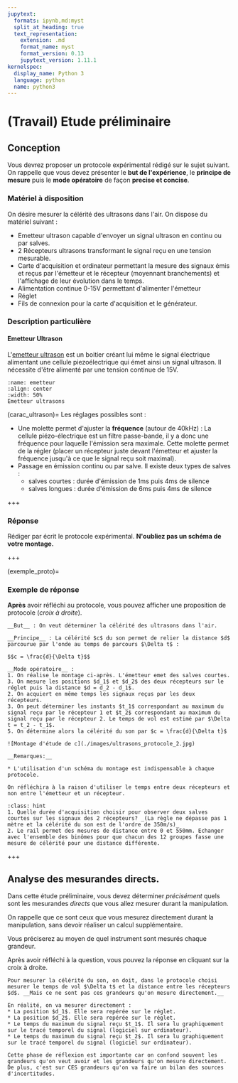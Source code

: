 ```yaml
---
jupytext:
  formats: ipynb,md:myst
  split_at_heading: true
  text_representation:
    extension: .md
    format_name: myst
    format_version: 0.13
    jupytext_version: 1.11.1
kernelspec:
  display_name: Python 3
  language: python
  name: python3
---
```


# (Travail) Etude préliminaire


## Conception
Vous devrez proposer un protocole expérimental rédigé sur le sujet suivant. On rappelle que vous devez présenter le __but de l'expérience__, le __principe de mesure__ puis le __mode opératoire__ de façon __precise et concise__.

### Matériel à disposition
On désire mesurer la célérité des ultrasons dans l'air. On dispose du matériel suivant :
* Emetteur ultrason capable d'envoyer un signal ultrason en continu ou par salves.
* 2 Récepteurs ultrasons transformant le signal reçu en une tension mesurable.
* Carte d'acquisition et ordinateur permettant la mesure des signaux émis et reçus par l'émetteur et le récepteur (moyennant branchements) et l'affichage de leur évolution dans le temps.
* Alimentation continue 0-15V permettant d'alimenter l'émetteur
* Réglet
* Fils de connexion pour la carte d'acquisition et le générateur.

### Description particulière

#### Emetteur Ultrason

L'[emetteur ultrason](emetteur) est un boitier créant lui même le signal électrique alimentant une cellule piezoélectrique qui émet ainsi un signal ultrason. Il nécessite d'être alimenté par une tension continue de 15V.

```{figure} ./images/emetteur.jpg
:name: emetteur
:align: center
:width: 50%
Emetteur ultrasons
```

(carac_ultrason)=
Les réglages possibles sont :
* Une molette permet d'ajuster la __fréquence__ (autour de 40kHz) : La cellule piézo-électrique est un filtre passe-bande, il y a donc une fréquence pour laquelle l'émission sera maximale. Cette molette permet de la régler (placer un récepteur juste devant l'émetteur et ajuster la fréquence jusqu'à ce que le signal reçu soit maximal).
* Passage en émission continu ou par salve. Il existe deux types de salves :
    * salves courtes : durée d'émission de 1ms puis 4ms de silence
    * salves longues : durée d'émission de 6ms puis 4ms de silence

+++

### Réponse
Rédiger par écrit le protocole expérimental. __N'oubliez pas un schéma de votre montage.__

+++

(exemple_proto)=
### Exemple de réponse
__Après__ avoir réfléchi au protocole, vous pouvez afficher une proposition de protocole (_croix à droite_).

```{toggle}
__But__ : On veut déterminer la célérité des ultrasons dans l'air.

__Principe__ : La célérité $c$ du son permet de relier la distance $d$ parcourue par l'onde au temps de parcours $\Delta t$ :

$$c = \frac{d}{\Delta t}$$

__Mode opératoire__ : 
1. On réalise le montage ci-après. L'émetteur emet des salves courtes. 
3. On mesure les positions $d_1$ et $d_2$ des deux récepteurs sur le réglet puis la distance $d = d_2 - d_1$.
2. On acquiert en même temps les signaux reçus par les deux récepteurs.
3. On peut déterminer les instants $t_1$ correspondant au maximum du signal reçu par le récepteur 1 et $t_2$ correspondant au maximum du signal reçu par le récepteur 2. Le temps de vol est estimé par $\Delta t = t_2 - t_1$.
5. On détermine alors la célérité du son par $c = \frac{d}{\Delta t}$

![Montage d'étude de c](./images/ultrasons_protocole_2.jpg)

__Remarques:__

* L'utilisation d'un schéma du montage est indispensable à chaque protocole.
```

```{margin}
On réfléchira à la raison d'utiliser le temps entre deux récepteurs et non entre l'émetteur et un récepteur.
```

````{admonition} Exercice préliminaire
:class: hint
1. Quelle durée d'acquisition choisir pour observer deux salves courtes sur les signaux des 2 récepteurs? _(La règle ne dépasse pas 1 mètre et la célérité du son est de l'ordre de 350m/s)_
2. Le rail permet des mesures de distance entre 0 et 550mm. Echanger avec l'ensemble des binômes pour que chacun des 12 groupes fasse une mesure de célérité pour une distance différente.
````
+++

## Analyse des mesurandes directs.
Dans cette étude préliminaire, vous devez déterminer _précisément_ quels sont les mesurandes _directs_ que vous allez mesurer durant la manipulation.

On rappelle que ce sont ceux que vous mesurez directement durant la manipulation, sans devoir réaliser un calcul supplémentaire.

Vous préciserez au moyen de quel instrument sont mesurés chaque grandeur.

Après avoir réfléchi à la question, vous pouvez la réponse en cliquant sur la croix à droite.

```{toggle}
Pour mesurer la célérité du son, on doit, dans le protocole choisi mesurer le temps de vol $\Delta t$ et la distance entre les récepteurs $d$. __Mais ce ne sont pas ces grandeurs qu'on mesure directement.__

En réalité, on va mesurer directement :
* La position $d_1$. Elle sera repérée sur le réglet.
* La position $d_2$. Elle sera repérée sur le réglet.
* Le temps du maximum du signal reçu $t_1$. Il sera lu graphiquement sur le tracé temporel du signal (logiciel sur ordinateur).
* Le temps du maximum du signal reçu $t_2$. Il sera lu graphiquement sur le tracé temporel du signal (logiciel sur ordinateur).

Cette phase de réflexion est importante car on confond souvent les grandeurs qu'on veut avoir et les grandeurs qu'on mesure directement. De plus, c'est sur CES grandeurs qu'on va faire un bilan des sources d'incertitudes.
```
